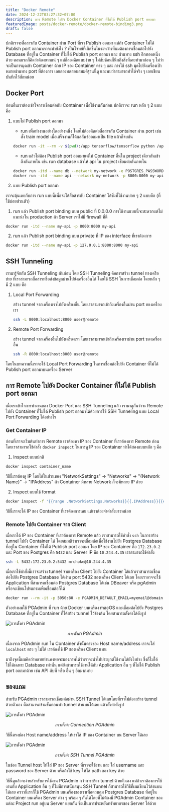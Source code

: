 ```yaml
---
title: "Docker Remote"
date: 2024-12-22T03:27:32+07:00
description: การ Remote ไปยัง Docker Container ที่ไม่ได้ Publish port ออกมา
featuredImage: posts/docker-remote/docker-remote-binding3.png
draft: false
---
```

ปกติเราจะสื่อสารกับ Container ผ่าน Port ที่เรา Publish ออกมา แต่ถ้า Container ไม่ได้ Publish port ออกมาเราจะทำยังไง ? เป็นโจทย์ที่เกิดขึ้นในระหว่างที่ผมต้องการเชื่อมต่อไปยัง Database ที่อยู่ใน Container ที่ไม่ได้ Publish port ออกมา และ ผ่านทาง ssh อีกทอดหนึ่งด้วย ตอนแรกก็คิดว่าต้องยากแน่ ๆ แต่ก็ลองคิดแบบง่าย ๆ ไม่ซับซ้อนก็นึกถึงสิ่งที่เคยทำมาก่อน ๆ ไม่ว่าจะเป็นการมุดเข้า Container ด้วย IP ของ Container ตรง ๆ และ การใช้ ssh มุดไปยังเครื่องเป้าหมายผ่านทาง port ที่ต้องการ เลยลองทดสอบสมมติฐานนี้ดู และพบว่าสามารถทำได้จริง ๆ เลยเขียนบันทึกไว้สักหน่อย

## Docker Port

ก่อนอื่นเราต้องเข้าใจการเชื่อมต่อกับ Container เพื่อใช้งานกันก่อน ปกติเราจะ run หลัก ๆ 2 แบบ คือ 

1. แบบไม่ Publish port ออกมา

    - run เพื่อทำงานอย่างใดอย่างหนึ่ง โดยไม่ต้องติดต่อสื่อสารกับ Container ผ่าน port เช่น สั่ง train model เมื่อเสร็จงานก็ได้ผลลัพธ์ออกมาเป็น file แล้วก็จบกัน
    ```bash
    docker run -it --rm -v $(pwd):/app tensorflow/tensorflow python /app/train.py
    ```

    - run แล้วไม่ต้อง Publish port ออกมาแต่ให้ Container อื่นใน project เดียวกันเข้าถึงกันภายใน เช่น run database แล้วให้ api ใน project เชื่อมต่อกันภายใน

    ```bash
    docker run -itd --name db --network my-network -e POSTGRES_PASSWORD=123456 postgres:alpine
    docker run -itd --name api --network my-network -p 8000:8000 my-api
    ```

2. แบบ Publish port ออกมา

เราจะคุ้นเคยกับการ run แบบนี้เพื่อจะได้สื่อสารกับ Container ได้ซึ่งที่ใช้งานบ่อย ๆ 2 แบบคือ (ที่ใช้บ่อยส่วนตัว)

  1. run แล้ว Publish port binding แบบ public ที่ 0.0.0.0 การใช้งานแบบนี้จะสะดวกแต่ไม่แนะนำใน production ถ้า Server เราไม่มี firewall ที่ดี

  ```bash
  docker run -itd --name my-api -p 8000:8000 my-api
  ```

  2. run แล้ว Publish port binding แบบ private ที่ IP ของ interface ที่เราต้องการ

  ```bash
  docker run -itd --name my-api -p 127.0.0.1:8000:8000 my-api
  ```

## SSH Tunneling

เรามารู้จักกับ SSH Tunneling กันก่อน โดย SSH Tunneling คือการสร้าง tunnel ทางเครือข่าย ที่เราสามารถสื่อสารหรือส่งข้อมูลผ่านไปยังเครื่องอื่นได้ โดยใช้ SSH ในการเชื่อมต่อ โดยหลัก ๆ มี 2 แบบ คือ

1. Local Port Forwarding

    สร้าง tunnel จากเครื่องเราไปยังเครื่องอื่น โดยเราสามารถเข้าถึงเครื่องอื่นผ่าน port ของเครื่องเรา

    ```bash
    ssh -L 8000:localhost:8000 user@remote
    ```
  
2. Remote Port Forwarding


    สร้าง tunnel จากเครื่องอื่นไปยังเครื่องเรา โดยเราสามารถเข้าถึงเครื่องเราผ่าน port ของเครื่องอื่น

    ```bash
    ssh -R 8000:localhost:8000 user@remote
    ```

โดยในบทความนี้เราจะใช้ Local Port Forwarding ในการเชื่อมต่อไปยัง Container ที่ไม่ได้ Publish port ออกมาบนเครื่อง Server

## การ Remote ไปยัง Docker Container ที่ไม่ได้ Publish port ออกมา

เมื่อเราเข้าใจการทำงานของ Docker Port และ SSH Tunneling แล้ว เรามาดูกันว่าจะ Remote ไปยัง Container ที่ไม่ได้ Publish port ออกมาได้ด้วยการใช้ SSH Tunneling แบบ Local Port Forwarding ได้อย่างไร

### Get Container IP

ก่อนที่เราจะเริ่มต้นทำการ Remote เราต้องหา IP ของ Container ที่เราต้องการ Remote ก่อน โดยเราสามารถใช้คำสั่ง `docker inspect` ในการดู IP ของ Container ทำได้สองแบบหลัก ๆ คือ

1. Inspect แบบปกติ

```bash
docker inspect container_name
```

วิธีนี้เราต้องดู IP โดยไล่ในส่วนของ "NetworkSettings" -> "Networks" -> "{Network Name}" -> "IPAddress" ถ้า Container มีหลาย Network ก็จะมีหลาย IP ด้วย

2. Inspect แบบใช้ format

```bash
docker inspect -f '{{range .NetworkSettings.Networks}}{{.IPAddress}}{{end}}' container_name
```

วิธีนี้เราจะได้ IP ของ Container ที่เราต้องการเลย แต่เราต้องจำคำสั่งยาวหน่อย

### Remote ไปยัง Container จาก Client

เมื่อเราได้ IP ของ Container ที่เราต้องการ Remote แล้ว เราสามารถใช้คำสั่ง `ssh` ในการสร้าง tunnel ไปยัง Container ได้ โดยสมมติว่าเราจะเชื่อมต่อเพื่อใช้งานไปยัง Postgres Database ที่อยู่ใน Container ที่ไม่ได้ Publish port ออกมา โดย IP ของ Container คือ `172.23.0.2` และ Port ของ Postgres คือ `5432` และ Server IP คือ `10.244.4.35` เราสามารถใช้คำสั่ง

```bash
ssh -L 5432:172.23.0.2:5432 mrchoke@10.244.4.35
```

เมื่อเราใช้คำสั่งนี้เราจะสร้าง tunnel จากเครื่อง Client ไปยัง Container ได้แล้วเราสามารถเชื่อมต่อไปยัง Postgres Database ได้ผ่าน port 5432 ของเครื่อง Client ได้เลย โดยเราอาจจะใช้ Application ที่สามารถเชื่อมต่อ Postgres Database ได้เช่น DBeaver หรือ pgAdmin หรือจะเขียนโปรแกรมเพื่อเชื่อมต่อก็ได้

```bash
docker run --rm -it -p 5050:80 -e PGADMIN_DEFAULT_EMAIL=myemail@domain -e PGADMIN_DEFAULT_PASSWORD=password dpage/pgadmin4
```

ตัวอย่างผมใช้ PGAdmin ที่ run ด้วย Docker บนเครื่อง macOS และเชื่อมต่อไปยัง Postgres Database ที่อยู่ใน Container ที่ได้สร้าง tunnel ไว้ข้างต้น โดยสามารถตั้งค่าได้ดังรูป

![การตั้งค่า PGAdmin](/posts/docker-remote/pgadmin1.jpg "การตั้งค่า PGAdmin")
<center><em>การตั้งค่า PGAdmin</em></center>

เนื่องจาก PGAdmin run ใน Container ดังนั้นตรงช่อง Host name/address เราจะใส่ `localhost` ตรง ๆ ไม่ได้ เราต้องใช้ IP ของเครื่อง Client แทน 

มาถึงจุดนี้ผมคิดว่าหลายท่านคงพอจะมองภาพได้ว่าเราจะนำไปประยุกต์ใช้งานได้ยังไงบ้าง ซึ่งก็ไมไ่ด้ใช้ได้เฉพาะ Database เท่านั้น แต่ยังสามารถใช้งานได้กับ Application อื่น ๆ ที่ไม่ได้ Publish port ออกมาด้วย เช่น API ลับที่ หรือ อื่น ๆ อีกมากมาย

## ของแถม

สำหรับ PGAdmin เราสามารถเชื่อมต่อผ่าน SSH Tunnel ได้เลยโดยที่เราไม่ต้องสร้าง tunnel ด้วยตัวเอง คือสามารถข้ามขั้นตอนทำ tunnel ด้านบนได้เลย แล้วตั้งค่าดังรูป

![การตั้งค่า PGAdmin](/posts/docker-remote/pgadmin2.jpg "การตั้งค่า PGAdmin")
<center><em>การตั้งค่า Connection PGAdmin</em></center>

วิธีนี้ตรงช่อง Host name/address ให้เราใส่ IP ของ Container บน Server ได้เลย

![การตั้งค่า PGAdmin](/posts/docker-remote/pgadmin3.jpg "การตั้งค่า PGAdmin")
<center><em>การตั้งค่า SSH Tunnel PGAdmin</em></center>

ในช่อง Tunnel host ให้ใส่ IP ของ Server ที่เราจะใช้งาน และ ใส่ username และ password ของ Server ด้วย หรือถ้าใช้ key ให้ใส่ path ของ key ด้วย

วิธีนี้ดูแล้วจะง่ายสำหรับการใช้งาน PGAdmin กว่าการสร้าง tunnel ด้วยตัวเอง แต่ถ้าเราต้องการใช้งานกับ Application อื่น ๆ ที่ไม่มีการสนับสนุน SSH Tunnel ก็สามารถใช้วิธีที่ผมเขียนไว้ด้านบนได้เลย คราวนี้เราก็ใช้ PGAdmin บนเครื่องของเราเพื่อควบคุม Postgres Database ที่อยู่ใน Container บนเครื่อง Server ต่าง ๆ พร้อม ๆ กันได้โดยที่ไม่ต้องมี PGAdmin Container ของแต่ละ Project run อยู่บน Server แยกกัน ซึ่งเป็นการประหยัดทรัพยากรของ Server ได้ด้วย